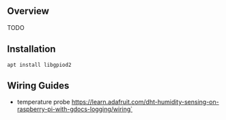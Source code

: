 ## Overview 
TODO

## Installation
```
apt install libgpiod2
```

## Wiring Guides
 - temperature probe https://learn.adafruit.com/dht-humidity-sensing-on-raspberry-pi-with-gdocs-logging/wiring`
